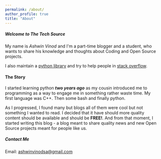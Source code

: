 ```yaml
---
permalink: /about/
author_profile: true
title: "About"
---
```


##### Welcome to The Tech Source

My name is _Ashwin Vinod_ and I'm a part-time blogger and a student, who
wants to share his knowledge and thoughts about Coding and Open Source projects.

I also maintain a [python library](https://www.github.com/ashwinvin/visionlib) and try to help people in [stack overflow](https://stackoverflow.com/users/10830922/ashwin-vinod).

#### The Story

I started learning python **_two years ago_** as my cousin introduced me to
programming as a way to engage me in something rather waste time. My first language was
C++. Then some bash and finally python.

As I progressed, I found many but blogs all of them were cool but not something I wanted to read.
I decided that it have should more quality content should be available and should be **FREE!**.
And from that moment, I started writing this blog - a blog meant to share quality
news and new Open Source projects meant for people like us.

##### Contact Me

Email: ashwinvinodsa@gmail.com
